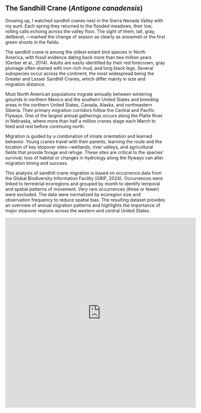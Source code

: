 ## The Sandhill Crane (*Antigone canadensis*)

Growing up, I watched sandhill cranes nest in the Sierra Nevada Valley with my aunt. Each spring they returned to the flooded meadows, their low, rolling calls echoing across the valley floor. The sight of them, tall, gray, deliberat, —marked the change of season as clearly as snowmelt or the first green shoots in the fields.  

The sandhill crane is among the oldest extant bird species in North America, with fossil evidence dating back more than two million years (Gerber et al., 2014). Adults are easily identified by their red forecrown, gray plumage often stained with iron-rich mud, and long black legs. Several subspecies occur across the continent, the most widespread being the Greater and Lesser Sandhill Cranes, which differ mainly in size and migration distance.  

Most North American populations migrate annually between wintering grounds in northern Mexico and the southern United States and breeding areas in the northern United States, Canada, Alaska, and northeastern Siberia. Their primary migration corridors follow the Central and Pacific Flyways. One of the largest annual gatherings occurs along the Platte River in Nebraska, where more than half a million cranes stage each March to feed and rest before continuing north.  

Migration is guided by a combination of innate orientation and learned behavior. Young cranes travel with their parents, learning the route and the location of key stopover sites—wetlands, river valleys, and agricultural fields that provide forage and refuge. These sites are critical to the species’ survival; loss of habitat or changes in hydrology along the flyways can alter migration timing and success.  

This analysis of sandhill crane migration is based on occurrence data from the Global Biodiversity Information Facility (GBIF, 2024). Occurrences were linked to terrestrial ecoregions and grouped by month to identify temporal and spatial patterns of movement. Very rare occurrences (three or fewer) were excluded. The data were normalized by ecoregion size and observation frequency to reduce spatial bias. The resulting dataset provides an overview of annual migration patterns and highlights the importance of major stopover regions across the western and central United States.  

<iframe src="https://hellafolk.github.io/img/crane_migration.html" width="600" height="600" style="border:0" loading="lazy"></iframe>
